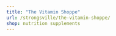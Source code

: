 ```yaml
---
title: "The Vitamin Shoppe"
url: /strongsville/the-vitamin-shoppe/
shop: nutrition supplements
---
```

